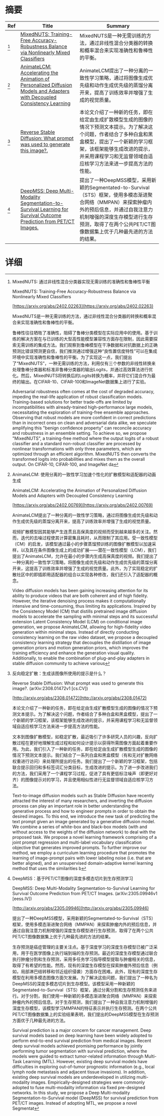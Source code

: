 # 摘要

| Ref | Title | Summary |
| --- | --- | --- |
| [^1] | [MixedNUTS: Training-Free Accuracy-Robustness Balance via Nonlinearly Mixed Classifiers](https://arxiv.org/abs/2402.02263) | MixedNUTS是一种无需训练的方法，通过非线性混合分类器的转换和概率混合来实现准确性和鲁棒性的平衡。 |
| [^2] | [AnimateLCM: Accelerating the Animation of Personalized Diffusion Models and Adapters with Decoupled Consistency Learning](https://arxiv.org/abs/2402.00769) | AnimateLCM提出了一种分离的一致性学习策略，通过将图像生成优先级和动作生成优先级的蒸馏分离开来，提高了训练效率并增强了生成的视觉质量。 |
| [^3] | [Reverse Stable Diffusion: What prompt was used to generate this image?.](http://arxiv.org/abs/2308.01472) | 本论文介绍了一种新的任务，即在给定由生成扩散模型生成的图像的情况下预测文本提示。为了解决这个问题，作者结合了多种白盒和黑盒模型，提出了一个新颖的学习框架，该框架能够生成改进的提示，并采用课程学习和无监督领域自适应核学习方法来进一步提高方法的性能。 |
| [^4] | [DeepMSS: Deep Multi-Modality Segmentation-to-Survival Learning for Survival Outcome Prediction from PET/CT Images.](http://arxiv.org/abs/2305.09946) | 提出了一种DeepMSS模型，采用新颖的Segmentated-to-Survival（STS）框架，使用多模态渐进聚合网络（MMPAN）来探索肿瘤内外的预后信息，并通过自我注意力机制增强的深度生存模型进行生存预测，取得了在两个公共PET/CT图像数据集上优于几种最先进的方法的结果。 |

# 详细

[^1]: MixedNUTS: 通过非线性混合分类器实现无需训练的准确性和鲁棒性平衡

    MixedNUTS: Training-Free Accuracy-Robustness Balance via Nonlinearly Mixed Classifiers

    [https://arxiv.org/abs/2402.02263](https://arxiv.org/abs/2402.02263)

    MixedNUTS是一种无需训练的方法，通过非线性混合分类器的转换和概率混合来实现准确性和鲁棒性的平衡。

    

    鲁棒性往往牺牲了准确性，阻碍了鲁棒分类模型在实际应用中的使用。基于训练的解决方案在与已训练的大型高性能模型兼容性方面存在限制，因此需要探索无需训练的集成方法。我们观察到鲁棒模型在干净数据和对抗数据上的正确预测比错误预测更自信，我们推测通过增强这种“良性置信度特性”可以在集成环境中实现准确性和鲁棒性的平衡。为了实现这一点，我们提出了“MixedNUTS”，一种无需训练的方法，利用仅有三个参数的非线性转换来处理鲁棒分类器和标准非鲁棒分类器的输出Logits，并通过高效算法进行优化。然后，MixedNUTS将转换后的Logits转换为概率，并将它们混合作为最终的输出。在CIFAR-10、CIFAR-100和ImageNet数据集上进行了实验。

    Adversarial robustness often comes at the cost of degraded accuracy, impeding the real-life application of robust classification models. Training-based solutions for better trade-offs are limited by incompatibilities with already-trained high-performance large models, necessitating the exploration of training-free ensemble approaches. Observing that robust models are more confident in correct predictions than in incorrect ones on clean and adversarial data alike, we speculate amplifying this "benign confidence property" can reconcile accuracy and robustness in an ensemble setting. To achieve so, we propose "MixedNUTS", a training-free method where the output logits of a robust classifier and a standard non-robust classifier are processed by nonlinear transformations with only three parameters, which are optimized through an efficient algorithm. MixedNUTS then converts the transformed logits into probabilities and mixes them as the overall output. On CIFAR-10, CIFAR-100, and ImageNet da
    
[^2]: AnimateLCM: 使用分离的一致性学习加速个性化的扩散模型和适配器的动画生成

    AnimateLCM: Accelerating the Animation of Personalized Diffusion Models and Adapters with Decoupled Consistency Learning

    [https://arxiv.org/abs/2402.00769](https://arxiv.org/abs/2402.00769)

    AnimateLCM提出了一种分离的一致性学习策略，通过将图像生成优先级和动作生成优先级的蒸馏分离开来，提高了训练效率并增强了生成的视觉质量。

    

    视频扩散模型因其能够产生连贯且高保真度的视频而受到越来越多的关注。然而，迭代的去噪过程使其计算密集且耗时，从而限制了其应用。受一致性模型（CM）的启发，该模型通过最小的步骤蒸馏预训练的图像扩散模型以加速采样，以及其在条件图像生成上的成功扩展——潜在一致性模型（LCM），我们提出了AnimateLCM，允许在最小的步骤内生成高保真度的视频。我们提出了一种分离的一致性学习策略，将图像生成优先级和动作生成优先级的蒸馏分离开来，这提高了训练效率并增强了生成的视觉质量。此外，为了实现稳定的扩散社区中的即插即用适配器的组合以实现各种修改，我们还引入了适配器的概念。

    Video diffusion models has been gaining increasing attention for its ability to produce videos that are both coherent and of high fidelity. However, the iterative denoising process makes it computationally intensive and time-consuming, thus limiting its applications. Inspired by the Consistency Model (CM) that distills pretrained image diffusion models to accelerate the sampling with minimal steps and its successful extension Latent Consistency Model (LCM) on conditional image generation, we propose AnimateLCM, allowing for high-fidelity video generation within minimal steps. Instead of directly conducting consistency learning on the raw video dataset, we propose a decoupled consistency learning strategy that decouples the distillation of image generation priors and motion generation priors, which improves the training efficiency and enhance the generation visual quality. Additionally, to enable the combination of plug-and-play adapters in stable diffusion community to achieve various 
    
[^3]: 反向稳定扩散：生成该图像所使用的提示是什么？

    Reverse Stable Diffusion: What prompt was used to generate this image?. (arXiv:2308.01472v1 [cs.CV])

    [http://arxiv.org/abs/2308.01472](http://arxiv.org/abs/2308.01472)

    本论文介绍了一种新的任务，即在给定由生成扩散模型生成的图像的情况下预测文本提示。为了解决这个问题，作者结合了多种白盒和黑盒模型，提出了一个新颖的学习框架，该框架能够生成改进的提示，并采用课程学习和无监督领域自适应核学习方法来进一步提高方法的性能。

    

    文本到图像扩散模型，如稳定扩散，最近吸引了许多研究人员的兴趣，反向扩散过程在更好地理解生成过程和如何设计提示以获得所需图像方面起着重要作用。为此，我们引入了一种新的任务，即在给定由生成扩散模型生成的图像的情况下预测文本提示。我们结合了一系列白盒和黑盒模型（有和无对扩散网络权重进行访问）来处理所提出的任务。我们提出了一个新颖的学习框架，包括联合提示回归和多标签词汇分类目标，生成改进的提示。为了进一步改进我们的方法，我们采用了一个课程学习过程，促进了具有更低标注噪声（即更好对齐）的图像提示对的学习，并且使用相似性进行无监督领域自适应核学习方法。

    Text-to-image diffusion models such as Stable Diffusion have recently attracted the interest of many researchers, and inverting the diffusion process can play an important role in better understanding the generative process and how to engineer prompts in order to obtain the desired images. To this end, we introduce the new task of predicting the text prompt given an image generated by a generative diffusion model. We combine a series of white-box and black-box models (with and without access to the weights of the diffusion network) to deal with the proposed task. We propose a novel learning framework comprising of a joint prompt regression and multi-label vocabulary classification objective that generates improved prompts. To further improve our method, we employ a curriculum learning procedure that promotes the learning of image-prompt pairs with lower labeling noise (i.e. that are better aligned), and an unsupervised domain-adaptive kernel learning method that uses the similarities b
    
[^4]: DeepMSS：基于PET/CT图像的深度多模态切片到生存预测学习

    DeepMSS: Deep Multi-Modality Segmentation-to-Survival Learning for Survival Outcome Prediction from PET/CT Images. (arXiv:2305.09946v1 [eess.IV])

    [http://arxiv.org/abs/2305.09946](http://arxiv.org/abs/2305.09946)

    提出了一种DeepMSS模型，采用新颖的Segmentated-to-Survival（STS）框架，使用多模态渐进聚合网络（MMPAN）来探索肿瘤内外的预后信息，并通过自我注意力机制增强的深度生存模型进行生存预测，取得了在两个公共PET/CT图像数据集上优于几种最先进的方法的结果。

    

    生存预测是癌症管理的主要关注点。基于深度学习的深度生存模型已被广泛采用，用于在医学图像上执行端到端的生存预测。最近的深度生存模型通过联合执行肿瘤分割和生存预测，采用多任务学习指导模型提取与肿瘤相关的信息，取得了有希望的性能。然而，现有的深度生存模型在探索肿瘤外预后信息（例如，局部淋巴结转移和邻近组织侵袭）方面存在困难。此外，现有的深度生存模型在利用多模态图像方面欠发展。为了解决这些问题，我们提出了一种名为DeepMSS的深度多模态切片到生存模型。该模型采用一种新颖的Segmentated-to-Survival（STS）框架，通过分离分割和生存预测任务来进行。对于分割，我们使用一种新颖的多模态渐进聚合网络（MMPAN）来探索肿瘤内外的预后信息。对于生存预测，我们提出了一种自我注意力机制增强的深度生存模型，该模型学习MMPAN的特征表示并执行生存预测。在两个公共PET/CT图像数据集上的实验结果表明，我们提出的DeepMSS模型在生存预测方面优于几种最先进的方法。

    Survival prediction is a major concern for cancer management. Deep survival models based on deep learning have been widely adopted to perform end-to-end survival prediction from medical images. Recent deep survival models achieved promising performance by jointly performing tumor segmentation with survival prediction, where the models were guided to extract tumor-related information through Multi-Task Learning (MTL). However, existing deep survival models have difficulties in exploring out-of-tumor prognostic information (e.g., local lymph node metastasis and adjacent tissue invasions). In addition, existing deep survival models are underdeveloped in utilizing multi-modality images. Empirically-designed strategies were commonly adopted to fuse multi-modality information via fixed pre-designed networks. In this study, we propose a Deep Multi-modality Segmentation-to-Survival model (DeepMSS) for survival prediction from PET/CT images. Instead of adopting MTL, we propose a novel Segmentat
    

